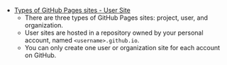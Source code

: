 - [Types of GitHub Pages sites - User Site](https://docs.github.com/en/pages/getting-started-with-github-pages/about-github-pages#types-of-github-pages-sites)
	- There are three types of GitHub Pages sites: project, user, and organization.
	- User sites are hosted in a repository owned by your personal account, named `<username>.github.io`.
	- You can only create one user or organization site for each account on GitHub.